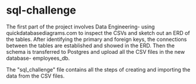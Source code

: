 # sql-challenge

The first part of the project involves Data Engineering- using quickdatabasediagrams.com to inspect the CSVs and sketch out an ERD of the tables. After identifying the primary and foreign keys, the connections between the tables are established and showed in the ERD. Then the schema is transferred to Postgres and upload all the CSV files in the new database- employees_db.

The "sql_challenge" file contains all the steps of creating and importing the data from the CSV files.
